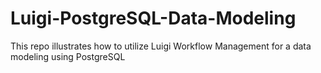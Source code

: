 # Luigi-PostgreSQL-Data-Modeling
This repo illustrates how to utilize Luigi Workflow Management for a data modeling using PostgreSQL
